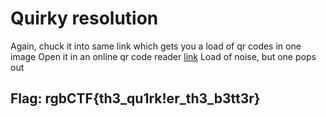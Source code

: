 # Quirky resolution

Again, chuck it into same link which gets you a load of qr codes in one image Open it in an online qr code reader [link](https://zxing.org/w/decode) Load of noise, but one pops out

## Flag: rgbCTF{th3\_qu1rk!er\_th3\_b3tt3r}

